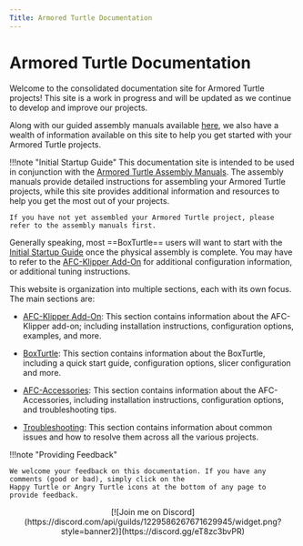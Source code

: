 ```yaml
---
Title: Armored Turtle Documentation
---
```

# Armored Turtle Documentation
Welcome to the consolidated documentation site for Armored Turtle projects! This site is a work in progress and will 
be updated as we continue to develop and improve our projects.

Along with our guided assembly manuals available [here](https://www.armoredturtle.xyz), we also have a wealth of 
information available on this site to help you get started with your Armored Turtle projects.

!!!note "Initial Startup Guide"
    This documentation site is intended to be used in conjunction with the [Armored Turtle Assembly Manuals](https://www.armoredturtle.xyz).
    The assembly manuals provide detailed instructions for assembling your Armored Turtle projects, while this site provides 
    additional information and resources to help you get the most out of your projects.
    
    If you have not yet assembled your Armored Turtle project, please refer to the assembly manuals first.

Generally speaking, most ==BoxTurtle== users will want to start with the [Initial Startup Guide](boxturtle/initial_startup/01-overview.md)
once the physical assembly is complete. You may have to refer to the [AFC-Klipper Add-On](afc-klipper-add-on/index.md) 
for additional configuration information, or additional tuning instructions.

This website is organization into multiple sections, each with its own focus. The main sections are:

- [AFC-Klipper Add-On](afc-klipper-add-on/index.md): This section contains information about the AFC-Klipper add-on; 
  including installation 
  instructions, configuration options, examples, and more.

- [BoxTurtle](boxturtle/index.md): This section contains information about the BoxTurtle, including a quick start 
  guide, configuration 
  options, slicer configuration and more.

- [AFC-Accessories](afc-accessories/index.md): This section contains information about the AFC-Accessories, including 
  installation instructions, configuration 
  options, and troubleshooting tips.

- [Troubleshooting](troubleshooting/troubleshooting.md): This section contains information about common issues and 
  how to resolve them across all the 
  various projects.


!!!note "Providing Feedback"

    We welcome your feedback on this documentation. If you have any comments (good or bad), simply click on the 
    Happy Turtle or Angry Turtle icons at the bottom of any page to provide feedback.

<center>[![Join me on Discord](https://discord.com/api/guilds/1229586267671629945/widget.png?style=banner2)](https://discord.gg/eT8zc3bvPR)</center>